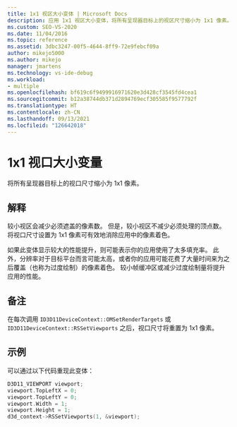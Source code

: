 ```yaml
---
title: 1x1 视区大小变体 | Microsoft Docs
description: 应用 1x1 视区大小变体，将所有呈现器目标上的视区尺寸缩小为 1x1 像素。
ms.custom: SEO-VS-2020
ms.date: 11/04/2016
ms.topic: reference
ms.assetid: 3dbc3247-00f5-4644-8ff9-72e9febcf09a
author: mikejo5000
ms.author: mikejo
manager: jmartens
ms.technology: vs-ide-debug
ms.workload:
- multiple
ms.openlocfilehash: bf619c6f9499916971620e3d428cf3545fd4cea1
ms.sourcegitcommit: b12a38744db371d2894769ecf305585f9577792f
ms.translationtype: HT
ms.contentlocale: zh-CN
ms.lasthandoff: 09/13/2021
ms.locfileid: "126642018"
---
```

# <a name="1x1-viewport-size-variant"></a>1x1 视口大小变量
将所有呈现器目标上的视口尺寸缩小为 1x1 像素。

## <a name="interpretation"></a>解释
 较小视区会减少必须遮盖的像素数。 但是，较小视区不减少必须处理的顶点数。 将视口尺寸设置为 1x1 像素可有效地消除应用中的像素着色。

 如果此变体显示较大的性能提升，则可能表示你的应用使用了太多填充率。 此外，分辨率对于目标平台而言可能太高，或者你的应用可能花费了大量时间来为之后覆盖（也称为过度绘制）的像素着色。 较小帧缓冲区或减少过度绘制量将提升应用的性能。

## <a name="remarks"></a>备注
 在每次调用 `ID3D11DeviceContext::OMSetRenderTargets` 或 `ID3D11DeviceContext::RSSetViewports` 之后，视口尺寸将重置为 1x1 像素。

## <a name="example"></a>示例
 可以通过以下代码重现此变体：

```cpp
D3D11_VIEWPORT viewport;
viewport.TopLeftX = 0;
viewport.TopLeftY = 0;
viewport.Width = 1;
viewport.Height = 1;
d3d_context->RSSetViewports(1, &viewport);
```
